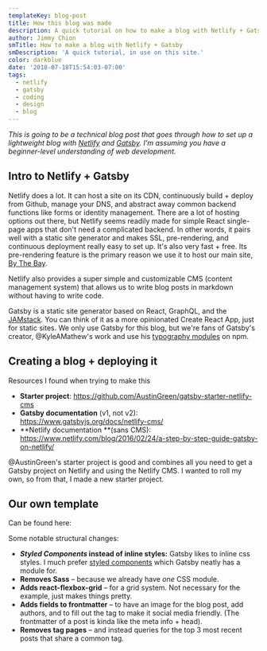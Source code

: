 ```yaml
---
templateKey: blog-post
title: How this blog was made
description: A quick tutorial on how to make a blog with Netlify + Gatsby
author: Jimmy Chion
smTitle: How to make a blog with Netlify + Gatsby
smDescription: 'A quick tutorial, in use on this site.'
color: darkblue
date: '2018-07-18T15:54:03-07:00'
tags:
  - netlify
  - gatsby
  - coding
  - design
  - blog
---
```

_This is going to be a technical blog post that goes through how to set up a lightweight blog with [Netlify](https://www.netlify.com/) and [Gatsby](https://www.gatsbyjs.org/). I'm assuming you have a beginner-level understanding of web development._

## Intro to Netlify + Gatsby

Netlify does a lot. It can host a site on its CDN, continuously build + deploy from Github, manage your DNS, and abstract away common backend functions like forms or identity management. There are a lot of hosting options out there, but Netlify seems readily made for simple React single-page apps that don't need a complicated backend. In other words, it pairs well with a static site generator and makes SSL, pre-rendering, and continuous deployment really easy to set up. It's also very fast + free. Its pre-rendering feature is the primary reason we use it to host our main site, [By The Bay](https://www.bythebay.cool/).

Netlify also provides a super simple and customizable CMS (content management system) that allows us to write blog posts in markdown without having to write code. 

Gatsby is a static site generator based on React, GraphQL, and the [JAMstack](https://jamstack.org/). You can think of it as a more opinionated Create React App, just for static sites. We only use Gatsby for this blog, but we're fans of Gatsby's creator, @KyleAMathew's work and use his [typography modules](https://github.com/KyleAMathews/typefaces) on npm.

## Creating a blog + deploying it

Resources I found when trying to make this

* **Starter project**: <https://github.com/AustinGreen/gatsby-starter-netlify-cms>
* **Gatsby documentation** (v1, not v2): <https://www.gatsbyjs.org/docs/netlify-cms/>
* **Netlify documentation **(sans CMS): <https://www.netlify.com/blog/2016/02/24/a-step-by-step-guide-gatsby-on-netlify/>

@AustinGreen's starter project is good and combines all you need to get a Gatsby project on Netlify and using the Netlify CMS. I wanted to roll my own, so from that, I made a new starter project.

## Our own template

Can be found here: 

Some notable structural changes:

* **_Styled Components_ instead of inline styles:** Gatsby likes to inline css styles. I much prefer [styled components](https://www.styled-components.com/) which Gatsby neatly has a module for.
* **Removes Sass** – because we already have _one_ CSS module.
* **Adds react-flexbox-grid** – for a grid system. Not necessary for the example, just makes things pretty.
* **Adds fields to frontmatter** – to have an image for the blog post, add authors, and to fill out the <head> tag to make it social media friendly. (The frontmatter of a post is kinda like the meta info + head).
* **Removes tag pages** – and instead queries for the top 3 most recent posts that share a common tag.

